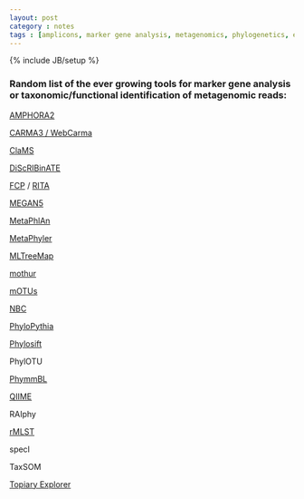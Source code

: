 ```yaml
---
layout: post
category : notes
tags : [amplicons, marker gene analysis, metagenomics, phylogenetics, environmental sampling, microbiology]
---
```

{% include JB/setup %}

### Random list of the ever growing tools for marker gene analysis or taxonomic/functional identification of metagenomic reads:

[AMPHORA2](https://github.com/martinwu/AMPHORA2)

[CARMA3 / WebCarma](http://webcarma.cebitec.uni-bielefeld.de/)

[ClaMS](http://clams.jgi-psf.org/)

[DiScRIBinATE](http://metagenomics.atc.tcs.com/binning/DiScRIBinATE/)

[FCP](http://kiwi.cs.dal.ca/Software/FCP) / [RITA](http://kiwi.cs.dal.ca/Software/RITA)

[MEGAN5](http://ab.inf.uni-tuebingen.de/software/megan5/) 

[MetaPhlAn](http://huttenhower.sph.harvard.edu/metaphlan)

[MetaPhyler](http://metaphyler.cbcb.umd.edu/)

[MLTreeMap](http://mltreemap.org/) 

[mothur](http://www.mothur.org/)

[mOTUs](http://www.bork.embl.de/software/mOTU/)

[NBC](http://nbc.ece.drexel.edu/)

[PhyloPythia](http://cbcsrv.watson.ibm.com/phylopythia.html)

[Phylosift](http://phylosift.wordpress.com/)

PhylOTU

[PhymmBL](http://www.cbcb.umd.edu/software/phymm/)

[QIIME](http://qiime.org/)

RAIphy

[rMLST](http://pubmlst.org/rmlst/)

specI

TaxSOM

[Topiary Explorer](http://topiaryexplorer.sourceforge.net/)


